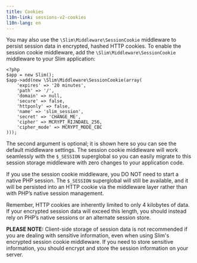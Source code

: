 ```yaml
---
title: Cookies
l10n-link: sessions-v2-cookies
l10n-lang: en
---
```

You may also use the `\Slim\Middleware\SessionCookie` middleware to persist session data in encrypted, hashed
HTTP cookies. To enable the session cookie middleware, add the `\Slim\Middleware\SessionCookie` middleware to your
Slim application:

    <?php
    $app = new Slim();
    $app->add(new \Slim\Middleware\SessionCookie(array(
        'expires' => '20 minutes',
        'path' => '/',
        'domain' => null,
        'secure' => false,
        'httponly' => false,
        'name' => 'slim_session',
        'secret' => 'CHANGE_ME',
        'cipher' => MCRYPT_RIJNDAEL_256,
        'cipher_mode' => MCRYPT_MODE_CBC
    )));

The second argument is optional; it is shown here so you can see the default middleware settings. The session cookie
middleware will work seamlessly with the `$_SESSION` superglobal so you can easily migrate to this session storage
middleware with zero changes to your application code.

If you use the session cookie middleware, you DO NOT need to start a native PHP session. The `$_SESSION` superglobal
will still be available, and it will be persisted into an HTTP cookie via the middleware layer rather than with
PHP’s native session management.

Remember, HTTP cookies are inherently limited to only 4 kilobytes of data. If your encrypted session data will exceed
this length, you should instead rely on PHP’s native sessions or an alternate session store.

<div class="alert">
    <strong>PLEASE NOTE:</strong> Client-side storage of session data is not recommended if you are
    dealing with sensitive information, even when using Slim's encrypted session cookie middleware.
    If you need to store sensitive information, you should encrypt and store the session information
    on your server.
</div>
